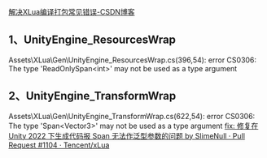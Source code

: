 [解决XLua编译打包常见错误-CSDN博客](https://blog.csdn.net/sndybo/article/details/103238948)

## 1、UnityEngine_ResourcesWrap
Assets\XLua\Gen\UnityEngine_ResourcesWrap.cs(396,54): error CS0306: The type 'ReadOnlySpan\<int\>' may not be used as a type argument

## 2、UnityEngine_TransformWrap
Assets\XLua\Gen\UnityEngine_TransformWrap.cs(622,54): error CS0306: The type 'Span\<Vector3\>' may not be used as a type argument
[fix: 修复在 Unity 2022 下生成代码报 Span 无法作泛型参数的问题 by SlimeNull · Pull Request #1104 · Tencent/xLua](https://github.com/Tencent/xLua/pull/1104/commits/11f53f47c573c7da4ac39a3eef87cd541de6ec94)

